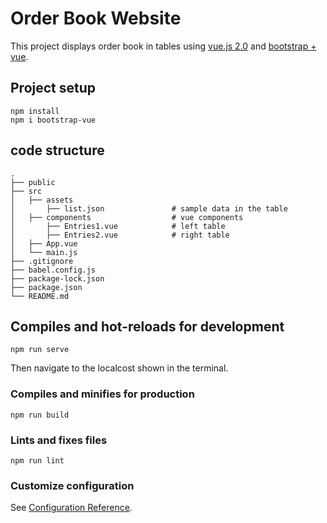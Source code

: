 # Order Book Website

This project displays order book in tables using [vue.js 2.0](https://vuejs.org/) and [bootstrap + vue](https://bootstrap-vue.js.org/). 


## Project setup
```
npm install
npm i bootstrap-vue
```

## code structure
```
.
├── public                   
├── src
│   ├── assets 
│       ├── list.json               # sample data in the table
│   ├── components                  # vue components
│       ├── Entries1.vue            # left table
│       ├── Entries2.vue            # right table
│   ├── App.vue
│   └── main.js                               
├── .gitignore
├── babel.config.js
├── package-lock.json
├── package.json
└── README.md
```

## Compiles and hot-reloads for development
```
npm run serve
```
Then navigate to the localcost shown in the terminal.

### Compiles and minifies for production
```
npm run build
```

### Lints and fixes files
```
npm run lint
```

### Customize configuration
See [Configuration Reference](https://cli.vuejs.org/config/).

